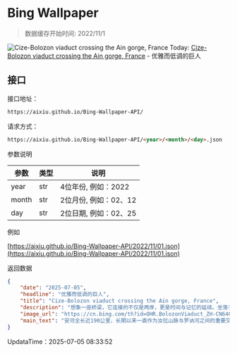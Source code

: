 # Bing Wallpaper

> 数据缓存开始时间: 2022/11/1

![Cize-Bolozon viaduct crossing the Ain gorge, France](https://cn.bing.com/th?id=OHR.BolozonViaduct_ZH-CN6408632524_1920x1080.webp)
Today: [Cize-Bolozon viaduct crossing the Ain gorge, France](https://cn.bing.com/th?id=OHR.BolozonViaduct_ZH-CN6408632524_1920x1080.webp) - 优雅而低调的巨人

## 接口

接口地址：

```html
https://aixiu.github.io/Bing-Wallpaper-API/
```

请求方式：

```html
https://aixiu.github.io/Bing-Wallpaper-API/<year>/<month>/<day>.json
```

参数说明

| 参数 | 类型 | 说明 |
| - | - | - |
| year | str | 4位年份, 例如：2022 |
| month | str | 2位月份, 例如：02、12 |
| day | str | 2位日期, 例如：02、25 |

例如

[https://aixiu.github.io/Bing-Wallpaper-API/2022/11/01.json](https://aixiu.github.io/Bing-Wallpaper-API/2022/11/01.json)

返回数据

```json
{
    "date": "2025-07-05",
    "headline": "优雅而低调的巨人",
    "title": "Cize-Bolozon viaduct crossing the Ain gorge, France",
    "description": "想象一座桥梁，它连接的不仅是两岸，更是时间与记忆的延续。坐落于法国东部安省的锡兹博洛宗高架桥，它建于1950年，这座桥取代了战争中被摧毁的前代桥梁，成为重建与希望的象征。",
    "image_url": "https://cn.bing.com/th?id=OHR.BolozonViaduct_ZH-CN6408632524_1920x1080.webp",
    "main_text": "安河全长近190公里，长期以来一直作为汝拉山脉与罗讷河之间的重要交通通道。"
}
```

UpdataTime：2025-07-05 08:33:52
